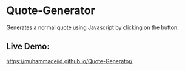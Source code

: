 # Quote-Generator

Generates a normal quote using Javascript by clicking on the button.


## Live Demo:
https://muhammadeiid.github.io/Quote-Generator/
